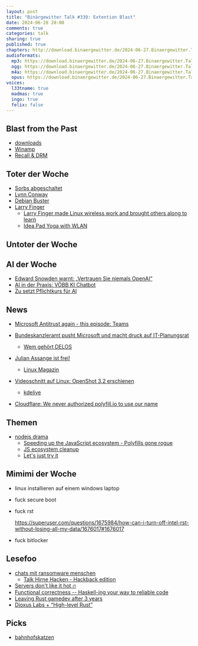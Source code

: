 ```yaml
---
layout: post
title: "Binärgewitter Talk #339: Extention Blast"
date: 2024-06-28 20:00
comments: true
categories: talk
sharing: true
published: true
chapters: http://download.binaergewitter.de/2024-06-27.Binaergewitter.Talk.339.chapters.txt
audioformats:
  mp3: https://download.binaergewitter.de/2024-06-27.Binaergewitter.Talk.339.mp3
  ogg: https://download.binaergewitter.de/2024-06-27.Binaergewitter.Talk.339.ogg
  m4a: https://download.binaergewitter.de/2024-06-27.Binaergewitter.Talk.339.m4a
  opus: https://download.binaergewitter.de/2024-06-27.Binaergewitter.Talk.339.mp3
voices:
  l33tname: true
  madmas: true
  ingo: true
  felix: false
---
```

## Blast from the Past
- [downloads]( https://blog.binaergewitter.de/2024/06/12/binaergewitter-talk-number-338-apt-store#isso-2453 )
- [Winamp]( https://t3n.de/news/winamp-echt-bastler-software-hardware-1630770/ )
- [Recall & DRM](https://blog.binaergewitter.de/2024/06/12/binaergewitter-talk-number-338-apt-store#isso-2448 )

## Toter der Woche
- [Sorbs abgeschaltet]( https://www.heise.de/news/Ausgeblockt-Antispam-Blockliste-SORBS-ist-abgeschaltet-9752366.html )
- [Lynn Conway]( https://en.wikipedia.org/wiki/Lynn_Conway )
- [Debian Buster]( https://www.debian.org/News/2024/20240615#:~:text=June%2015th%2C%202024,release%20on%20July%206th%2C%202019. )
- [Larry Finger]( https://lore.kernel.org/linux-wireless/ds6wc3svkyre4p2rwg4f76o67xndazaeoyjwblhuzichscyxoz@5ttdvbymxr55/T/#mfd2f4928e0e013c10375ca766035c1385e18f8e0 )
  * [Larry Finger made Linux wireless work and brought others along to learn]( https://arstechnica.com/gadgets/2024/06/larry-finger-linux-wireless-hero-was-a-persistent-patient-coder-and-mentor/ )
  * [Idea Pad Yoga with WLAN]( https://l33tsource.com/blog/2013/05/08/Idea-Pad-Yoga-with-WLAN/ )

## Untoter der Woche

## AI der Woche
- [Edward Snowden warnt: „Vertrauen Sie niemals OpenAI“]( https://tarnkappe.info/artikel/it-sicherheit/edward-snowden-warnt-vertrauen-sie-niemals-openai-297435.html )
- [AI in der Praxis: VÖBB KI Chatbot]( https://freakshow.fm/fs279-und-wir-tragen-sonnenbrillen?t=1%3A06%3A08 )
- [Zu setzt Pflichtkurs für AI]( https://www.linux-magazin.de/news/zeppelin-universitaet-macht-umgang-mit-ki-zum-pflichtkurs/ )

## News
- [Microsoft Antitrust again - this episode: Teams]( https://techcrunch.com/2024/06/25/eu-accuses-microsoft-of-competition-breach-over-teams-bundling/ )
- [Bundeskanzleramt pusht Microsoft und macht druck auf IT-Planungsrat]( https://www.linux-magazin.de/news/azure-ableger-osba-warnt-it-planungsrat-vor-vertraegen-mit-delos/ )

    - [Wem gehört DELOS](https://www.deloscloud.de/about-us.html )

- [Julian Assange ist frei!]( https://www.heise.de/news/Freiheit-fuer-Assange-9776632.html ) 
  * [Linux Magazin](https://www.linux-magazin.de/news/julian-assange-ist-frei/ )
- [Videoschnitt auf Linux: OpenShot 3.2 erschienen]( https://www.linux-magazin.de/news/openshot-3-2-verbessert-bedienung-und-leistung/ )
  * [kdelive]( https://kdenlive.org/en/ )
- [Cloudflare: We never authorized polyfill.io to use our name]( https://www.bleepingcomputer.com/news/security/cloudflare-we-never-authorized-polyfillio-to-use-our-name/ )

## Themen
- [nodejs drama](https://news.ycombinator.com/item?id=37604373)
  * [Speeding up the JavaScript ecosystem - Polyfills gone rogue]( https://marvinh.dev/blog/speeding-up-javascript-ecosystem-part-6/ )
  * [JS ecosystem cleanup]( https://github.com/43081j/ecosystem-cleanup )
  * [Let's just try it]( https://twitter.com/boshen_c/status/1804527258658583008 )

## Mimimi der Woche
- linux installieren auf einem windows laptop
 - fuck secure boot
 - fuck rst

     https://superuser.com/questions/1675984/how-can-i-turn-off-intel-rst-without-losing-all-my-data/1676017#1676017

 - fuck bitlocker

## Lesefoo
- [chats mit ransomware menschen](https://ransomch.at )
  * [Talk Hirne Hacken - Hackback edition]( https://media.ccc.de/v/37c3-12134-hirne_hacken_hackback_edition )
- [Servers don't like it hot 🔥]( https://leah.is/notes/hot-servers-are-not-good/ )
- [Functional correctness -- Haskell-ing your way to reliable code]( https://media.ccc.de/v/fsck-2024-57-functional-correctness-haskell-ing-your-way-to-reliable-code )
- [Leaving Rust gamedev after 3 years]( https://loglog.games/blog/leaving-rust-gamedev/ )
- [Dioxus Labs + “High-level Rust”]( https://dioxus.notion.site/Dioxus-Labs-High-level-Rust-5fe1f1c9c8334815ad488410d948f05e )

## Picks
- [bahnhofskatzen]( https://bahnhofskatzen.de.cool/ )
